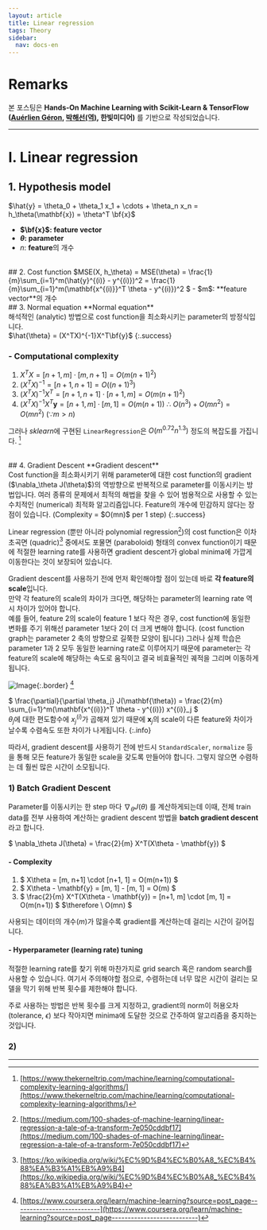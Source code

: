 ```yaml
---
layout: article
title: Linear regression
tags: Theory
sidebar:
  nav: docs-en
---
```


# Remarks
본 포스팅은 **Hands-On Machine Learning with Scikit-Learn & TensorFlow ([Auérlien Géron](https://github.com/ageron/handson-ml), [박해선(역)](https://github.com/rickiepark/handson-ml), 한빛미디어)** 를 기반으로 작성되었습니다.

<!--more-->

---

# I. Linear regression
## 1. Hypothesis model
$\hat{y} = \theta_0 + \theta_1 x_1 + \cdots + \theta_n x_n = h_\theta(\mathbf{x}) = \theta^T \bf{x}$
- **$\bf{x}$: feature vector**
- **$\theta$: parameter**
- $n$: **feature**의 개수

<br>
## 2. Cost function
$MSE(X, h_\theta) = MSE(\theta) = \frac{1}{m}\sum_{i=1}^m(\hat{y}^{(i)} - y^{(i)})^2 =
\frac{1}{m}\sum_{i=1}^m(\mathbf{x^{(i)}}^T \theta - y^{(i)})^2 $
- $m$: **feature vector**의 개수

<br>
## 3. Normal equation
**Normal equation** <br> 해석적인 (analytic) 방법으로 cost function을 최소화시키는 parameter의 방정식입니다. <br> $\hat{\theta} = (X^TX)^{-1}X^T\bf{y}$
{:.success}

### - Computational complexity
1. $X^TX = [n+1, m] \cdot [m, n+1] = O(m(n+1)^2)$
2. $(X^TX)^{-1} = [n+1, n+1] = O((n+1)^3)$
3. $(X^TX)^{-1}X^T = [n+1, n+1] \cdot [n+1, m] = O(m(n+1)^2)$
4. $(X^TX)^{-1}X^T\mathbf{y} = [n+1, m] \cdot [m, 1] = O(m(n+1))$
$\therefore \ O(n^3) + O(mn^2) = O(mn^2) \ (∵ m > n)$

그러나 *sklearn*에 구현된 `LinearRegression`은 $O(m^{0.72}n^{1.3})$ 정도의 복잡도를 가집니다. [^1]

<br>
## 4. Gradient Descent
**Gradient descent** <br> Cost function을 최소화시키기 위해 parameter에 대한 cost function의 gradient ($\nabla_\theta J(\theta)$)의 역방향으로 반복적으로 parameter를 이동시키는 방법입니다. 여러 종류의 문제에서 최적의 해법을 찾을 수 있어 범용적으로 사용할 수 있는 수치적인 (numerical) 최적화 알고리즘입니다. Feature의 개수에 민감하지 않다는 장점이 있습니다. (Complexity = $O(mn)$ per 1 step)
{:.success}

Linear regression (뿐만 아니라 polynomial regression[^2])의 cost function은 이차 초곡면 (quadric)[^3] 중에서도 포물면 (paraboloid) 형태의 convex function이기 때문에 적절한 learning rate를 사용하면 gradient descent가 global minima에 가깝게 이동한다는 것이 보장되어 있습니다. <br>

Gradient descent를 사용하기 전에 먼저 확인해야할 점이 있는데 바로 **각 feature의 scale**입니다. <br>
만약 각 feature의 scale의 차이가 크다면, 해당하는 parameter의 learning rate 역시 차이가 있어야 합니다. <br> 예를 들어, feature 2의 scale이 feature 1 보다 작은 경우, cost function에 동일한 변화를 주기 위해선 parameter 1보다 2이 더 크게 변해야 합니다. (cost function graph는 parameter 2 축의 방향으로 길쭉한 모양이 됩니다) 그러나 실제 학습은 parameter 1과 2 모두 동일한 learning rate로 이루어지기 때문에 parameter는 각 feature의 scale에 해당하는 속도로 움직이고 결국 비효율적인 궤적을 그리며 이동하게 됩니다. <br>

![Image](https://miro.medium.com/max/1400/1*ImvekfhM6sXo2IyAdslKLg.png){:.border} [^4]

$ \frac{\partial}{\partial \theta_j} J(\mathbf{\theta}) = \frac{2}{m} \sum_{i=1}^m(\mathbf{x^{(i)}}^T \theta - y^{(i)}) x^{(i)}_j $ <br> $\theta_j$에 대한 편도함수에 $x_j^{(i)}$가 곱해져 있기 때문에 $\mathbf{x}_j$의 scale이 다른 feature와 차이가 날수록 수렴속도 또한 차이가 나게됩니다.
{:.info} <br>

따라서, gradient descent를 사용하기 전에 반드시 `StandardScaler`, `normalize` 등을 통해 모든 feature가 동일한 scale을 갖도록 만들어야 합니다. 그렇지 않으면 수렴하는 데 훨씬 많은 시간이 소모됩니다. <br>

### 1) Batch Gradient Descent
Parameter를 이동시키는 한 step 마다 $\nabla_\theta J(\theta)$ 를 계산하게되는데 이때, 전체 train data를 전부 사용하여 계산하는 gradient descent 방법을 **batch gradient descent**라고 합니다. <br>

$ \nabla_\theta J(\theta) = \frac{2}{m} X^T(X\theta - \mathbf{y}) $
#### - Complexity
1. $ X\theta = [m, n+1] \cdot [n+1, 1] = O(m(n+1)) $
2. $ X\theta - \mathbf{y} = [m, 1] - [m, 1] = O(m) $
3. $ \frac{2}{m} X^T(X\theta - \mathbf{y}) = [n+1, m] \cdot [m, 1] = O(m(n+1)) $
$\therefore \ O(mn) $ <br>

사용되는 데이터의 개수($m$)가 많을수록 gradient를 계산하는데 걸리는 시간이 길어집니다.

#### - Hyperparameter (learning rate) tuning
적절한 learning rate를 찾기 위해 마찬가지로 grid search 혹은 random search를 사용할 수 있습니다. 여기서 주의해야할 점으로, 수렴하는데 너무 많은 시간이 걸리는 모델을 막기 위해 반복 횟수를 제한해야 합니다. <br>

주로 사용하는 방법은 반복 횟수를 크게 지정하고, gradient의 norm이 허용오차 (tolerance, $\epsilon$) 보다 작아지면 minima에 도달한 것으로 간주하여 알고리즘을 중지하는 것입니다. <br>

### 2)

---

[^1]: [https://www.thekerneltrip.com/machine/learning/computational-complexity-learning-algorithms/](https://www.thekerneltrip.com/machine/learning/computational-complexity-learning-algorithms/)

[^2]: [https://medium.com/100-shades-of-machine-learning/linear-regression-a-tale-of-a-transform-7e050cddbf17](https://medium.com/100-shades-of-machine-learning/linear-regression-a-tale-of-a-transform-7e050cddbf17)

[^3]: [https://ko.wikipedia.org/wiki/%EC%9D%B4%EC%B0%A8_%EC%B4%88%EA%B3%A1%EB%A9%B4](https://ko.wikipedia.org/wiki/%EC%9D%B4%EC%B0%A8_%EC%B4%88%EA%B3%A1%EB%A9%B4)

[^4]: [https://www.coursera.org/learn/machine-learning?source=post_page---------------------------](https://www.coursera.org/learn/machine-learning?source=post_page---------------------------)

